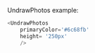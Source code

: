 UndrawPhotos example:
```js 
<UndrawPhotos
    primaryColor='#6c68fb'
    height= '250px'
    />
```